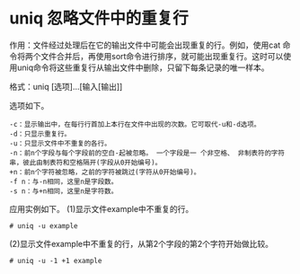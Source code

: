 # uniq 忽略文件中的重复行

作用：文件经过处理后在它的输出文件中可能会出现重复的行。例如，使用cat 命令将两个文件合并后，再使用sort命令进行排序，就可能出现重复行。这时可以使用uniq命令将这些重复行从输出文件中删除，只留下每条记录的唯一样本。

格式：uniq [选项]...[输入[输出]]

选项如下。
```
-c：显示输出中，在每行行首加上本行在文件中出现的次数。它可取代-u和-d选项。
-d：只显示重复行。
-u：只显示文件中不重复的各行。
-n：前n个字段与每个字段前的空白-起被忽略。 一个字段是一 个非空格、 非制表符的字符串，彼此由制表符和空格隔开(字段从0开始编号)。
+n：前n个字符被忽略，之前的字符被跳过(字符从0开始编号)。
-f n：与-n相同，这里n是字段数。
-s n：与+n相同，这里n是字符数。
```

应用实例如下。
(1)显示文件example中不重复的行。
```
# uniq -u example
```

(2)显示文件example中不重复的行，从第2个字段的第2个字符开始做比较。
```
# uniq -u -1 +1 example
```
